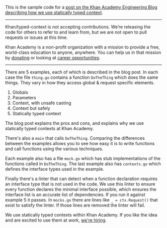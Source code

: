 This is the sample code for a [post on the Khan Academy Engineering Blog
describing how we use statically typed context](https://blog.khanacademy.org/statically-typed-context-in-go/).

-----

Khan/typed-context is not accepting contributions. We’re releasing the code for
others to refer to and learn from, but we are not open to pull requests or
issues at this time.

Khan Academy is a non-profit organization with a mission to provide a free,
world-class education to anyone, anywhere. You can help us in that mission by
[donating](https://khanacademy.org/donate) or looking at
[career opportunities](https://khanacademy.org/careers).

-----

There are 5 examples, each of which is described in the blog post.  In each
case the file `thing.go` contains a function `DoTheThing` which does the same
things.  They vary in how they access global & request specific elements.

1. Globals
2. Parameters
3. Context, with unsafe casting
4. Context but safely
5. Statically typed context

The blog post explains the pros and cons, and explains why we use statically
typed contexts at Khan Academy.

There's also a `main` that calls `DoTheThing`.  Comparing the differences
between the examples allows you to see how easy it is to write functions and
call functions using the various techniques.

Each example also has a file `mock.go` which has stub implementations of the
functions called in `DoTheThing`.  The last example also has `contexts.go`
which defines the interface types used in the example.

Finally there's a linter that can detect when a function declaration requires an
interface type that is not used in the code.  We use this linter to ensure every
function declares the minimal interface possible, which ensures the interface
list is an accurate list of dependencies.  If you run it against example 5 it
passes.  In `mocks.go` there are lines like `_ = ctx.Request()` that exist to
satisfy the linter.  If those lines are removed the linter will fail.

We use statically typed contexts within Khan Academy.  If you like the idea and
are excited to use them at work, [we're hiring](https://www.khanacademy.org/careers).


